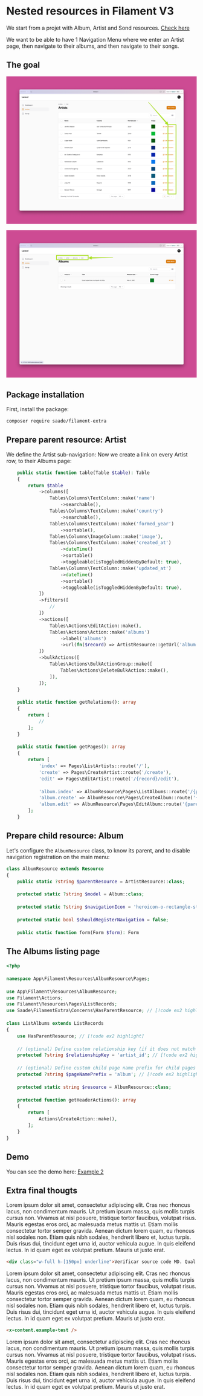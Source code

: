 # Nested resources in Filament V3


We start from a projet with Album, Artist and Sond resources. [Check here](/repo/example-2)

We want to be able to have 1 Navigation Menu where we enter an Artist page, then navigate to their albums, and then navigate to their songs.

## The goal


![img_1.png](img_1.png)

![img.png](img.png)


## Package installation

First, install the package:

```bash frame="terminal" showLineNumbers=false
composer require saade/filament-extra
```

## Prepare parent resource: Artist

We define the Artist sub-navigation:
Now we create a link on every Artist row, to their Albums page: 

```php showLineNumbers startLineNumber=39 title="app/Filament/Resources/ArtistResource.php" ins={26-28,51-53} collapse={4-23,30-42}
    public static function table(Table $table): Table
    {
        return $table
            ->columns([
                Tables\Columns\TextColumn::make('name')
                    ->searchable(),
                Tables\Columns\TextColumn::make('country')
                    ->searchable(),
                Tables\Columns\TextColumn::make('formed_year')
                    ->sortable(),
                Tables\Columns\ImageColumn::make('image'),
                Tables\Columns\TextColumn::make('created_at')
                    ->dateTime()
                    ->sortable()
                    ->toggleable(isToggledHiddenByDefault: true),
                Tables\Columns\TextColumn::make('updated_at')
                    ->dateTime()
                    ->sortable()
                    ->toggleable(isToggledHiddenByDefault: true),
            ])
            ->filters([
                //
            ])
            ->actions([
                Tables\Actions\EditAction::make(),
                Tables\Actions\Action::make('albums')
                    ->label('albums')
                    ->url(fn($record) => ArtistResource::getUrl('album.index', ['parent' => $record->id])),
            ])
            ->bulkActions([
                Tables\Actions\BulkActionGroup::make([
                    Tables\Actions\DeleteBulkAction::make(),
                ]),
            ]);
    }

    public static function getRelations(): array
    {
        return [
            //
        ];
    }

    public static function getPages(): array
    {
        return [
            'index' => Pages\ListArtists::route('/'),
            'create' => Pages\CreateArtist::route('/create'),
            'edit' => Pages\EditArtist::route('/{record}/edit'),

            'album.index' => AlbumResource\Pages\ListAlbums::route('/{parent}/album'),
            'album.create' => AlbumResource\Pages\CreateAlbum::route('{parent}/album/create'),
            'album.edit' => AlbumResource\Pages\EditAlbum::route('{parent}/album/{record}/edit'),
        ];
    }
```

## Prepare child resource: Album

Let's configure the `AlbumResource` class, to know its parent, and to disable navigation registration on the main menu:

```php showLineNumbers startLineNumber=16 title="app/Filament/Resources/AlbumResource.php" ins={3,9}
class AlbumResource extends Resource
{
    public static ?string $parentResource = ArtistResource::class;

    protected static ?string $model = Album::class;

    protected static ?string $navigationIcon = 'heroicon-o-rectangle-stack';

    protected static bool $shouldRegisterNavigation = false;

    public static function form(Form $form): Form
```

## The Albums listing page

```php showLineNumberstitle="app/Filament/Resources/AlbumResource/Pages/ListAlbums.php" ins={8,14-18}
<?php

namespace App\Filament\Resources\AlbumResource\Pages;

use App\Filament\Resources\AlbumResource;
use Filament\Actions;
use Filament\Resources\Pages\ListRecords;
use Saade\FilamentExtra\Concerns\HasParentResource; // [!code ex2 highlight]

class ListAlbums extends ListRecords
{
    use HasParentResource; // [!code ex2 highlight]

    // (optional) Define custom relationship key (if it does not match the table name pattern). // [!code ex2 highlight]
    protected ?string $relationshipKey = 'artist_id'; // [!code ex2 highlight]

    // (optional) Define custom child page name prefix for child pages (if it does not match the parent resource slug). // [!code ex2 highlight]
    protected ?string $pageNamePrefix = 'album'; // [!code ex2 highlight]

    protected static string $resource = AlbumResource::class;

    protected function getHeaderActions(): array
    {
        return [
            Actions\CreateAction::make(),
        ];
    }
} 
```

## Demo

You can see the demo here: [Example 2](/demo/example-2)

## Extra final thougts

Lorem ipsum dolor sit amet, consectetur adipiscing elit. Cras nec rhoncus lacus, non condimentum mauris. Ut pretium ipsum massa, quis mollis turpis cursus non. Vivamus at nisl posuere, tristique tortor faucibus, volutpat risus. Mauris egestas eros orci, ac malesuada metus mattis ut. Etiam mollis consectetur tortor semper gravida. Aenean dictum lorem quam, eu rhoncus nisl sodales non. Etiam quis nibh sodales, hendrerit libero et, luctus turpis. Duis risus dui, tincidunt eget urna id, auctor vehicula augue. In quis eleifend lectus. In id quam eget ex volutpat pretium. Mauris ut justo erat.

```html blade!
<div class="w-full h-[150px] underline">Verificar source code MD. Qual o problema aqui?? O Tailwind não está a scannar content nesta diretoria.</div>
```

Lorem ipsum dolor sit amet, consectetur adipiscing elit. Cras nec rhoncus lacus, non condimentum mauris. Ut pretium ipsum massa, quis mollis turpis cursus non. Vivamus at nisl posuere, tristique tortor faucibus, volutpat risus. Mauris egestas eros orci, ac malesuada metus mattis ut. Etiam mollis consectetur tortor semper gravida. Aenean dictum lorem quam, eu rhoncus nisl sodales non. Etiam quis nibh sodales, hendrerit libero et, luctus turpis. Duis risus dui, tincidunt eget urna id, auctor vehicula augue. In quis eleifend lectus. In id quam eget ex volutpat pretium. Mauris ut justo erat.

```html blade!
<x-content.example-test />
```
Lorem ipsum dolor sit amet, consectetur adipiscing elit. Cras nec rhoncus lacus, non condimentum mauris. Ut pretium ipsum massa, quis mollis turpis cursus non. Vivamus at nisl posuere, tristique tortor faucibus, volutpat risus. Mauris egestas eros orci, ac malesuada metus mattis ut. Etiam mollis consectetur tortor semper gravida. Aenean dictum lorem quam, eu rhoncus nisl sodales non. Etiam quis nibh sodales, hendrerit libero et, luctus turpis. Duis risus dui, tincidunt eget urna id, auctor vehicula augue. In quis eleifend lectus. In id quam eget ex volutpat pretium. Mauris ut justo erat.


